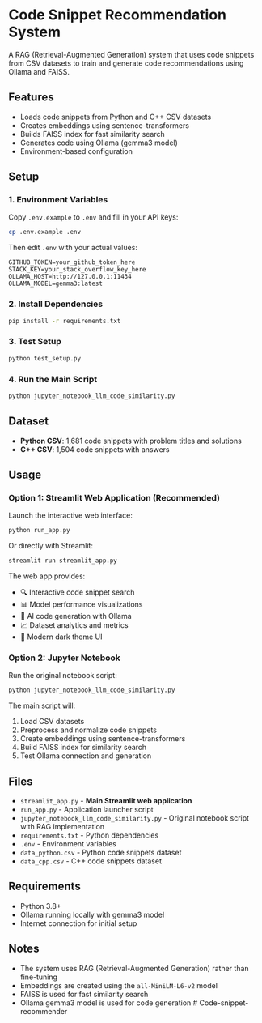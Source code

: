 # Code Snippet Recommendation System

A RAG (Retrieval-Augmented Generation) system that uses code snippets from CSV datasets to train and generate code recommendations using Ollama and FAISS.

## Features

- Loads code snippets from Python and C++ CSV datasets
- Creates embeddings using sentence-transformers
- Builds FAISS index for fast similarity search
- Generates code using Ollama (gemma3 model)
- Environment-based configuration

## Setup

### 1. Environment Variables

Copy `.env.example` to `.env` and fill in your API keys:

```bash
cp .env.example .env
```

Then edit `.env` with your actual values:

```
GITHUB_TOKEN=your_github_token_here
STACK_KEY=your_stack_overflow_key_here
OLLAMA_HOST=http://127.0.0.1:11434
OLLAMA_MODEL=gemma3:latest
```

### 2. Install Dependencies

```bash
pip install -r requirements.txt
```

### 3. Test Setup

```bash
python test_setup.py
```

### 4. Run the Main Script

```bash
python jupyter_notebook_llm_code_similarity.py
```

## Dataset

- **Python CSV**: 1,681 code snippets with problem titles and solutions
- **C++ CSV**: 1,504 code snippets with answers

## Usage

### Option 1: Streamlit Web Application (Recommended)

Launch the interactive web interface:

```bash
python run_app.py
```

Or directly with Streamlit:

```bash
streamlit run streamlit_app.py
```

The web app provides:
- 🔍 Interactive code snippet search
- 📊 Model performance visualizations
- 🤖 AI code generation with Ollama
- 📈 Dataset analytics and metrics
- 🎨 Modern dark theme UI

### Option 2: Jupyter Notebook

Run the original notebook script:

```bash
python jupyter_notebook_llm_code_similarity.py
```

The main script will:

1. Load CSV datasets
2. Preprocess and normalize code snippets
3. Create embeddings using sentence-transformers
4. Build FAISS index for similarity search
5. Test Ollama connection and generation

## Files

- `streamlit_app.py` - **Main Streamlit web application**
- `run_app.py` - Application launcher script
- `jupyter_notebook_llm_code_similarity.py` - Original notebook script with RAG implementation
- `requirements.txt` - Python dependencies
- `.env` - Environment variables
- `data_python.csv` - Python code snippets dataset
- `data_cpp.csv` - C++ code snippets dataset

## Requirements

- Python 3.8+
- Ollama running locally with gemma3 model
- Internet connection for initial setup

## Notes

- The system uses RAG (Retrieval-Augmented Generation) rather than fine-tuning
- Embeddings are created using the `all-MiniLM-L6-v2` model
- FAISS is used for fast similarity search
- Ollama gemma3 model is used for code generation
#   C o d e - s n i p p e t - r e c o m m e n d e r  
 